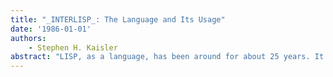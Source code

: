 ```yaml
---
title: "_INTERLISP_: The Language and Its Usage"
date: '1986-01-01'
authors: 
    - Stephen H. Kaisler
abstract: "LISP, as a language, has been around for about 25 years. It was originally developed to support artificial intelligence (AI) research. At first, it seemed to be little noticed except by a small band of academics who implemented some of the early LISP interpreters and wrote some of the early AI programs. In the early 60’s, LISP began to diverge as various implementations were developed for different machines. McCarthy gives a short history of its early days."
---
```


